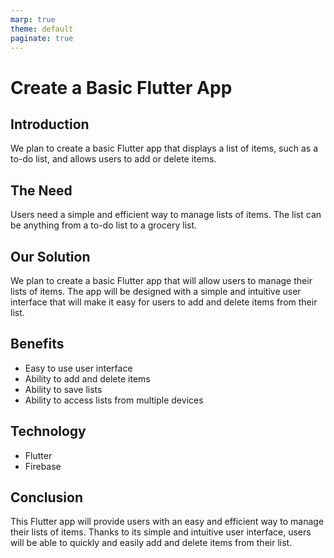 ```yaml
---
marp: true
theme: default
paginate: true
---
```

# Create a Basic Flutter App

## Introduction

We plan to create a basic Flutter app that displays a list of items, such as a to-do list, and allows users to add or delete items.

## The Need

Users need a simple and efficient way to manage lists of items. The list can be anything from a to-do list to a grocery list.

## Our Solution

We plan to create a basic Flutter app that will allow users to manage their lists of items. The app will be designed with a simple and intuitive user interface that will make it easy for users to add and delete items from their list.

## Benefits

- Easy to use user interface
- Ability to add and delete items
- Ability to save lists
- Ability to access lists from multiple devices

## Technology

- Flutter
- Firebase

## Conclusion

This Flutter app will provide users with an easy and efficient way to manage their lists of items. Thanks to its simple and intuitive user interface, users will be able to quickly and easily add and delete items from their list.
  